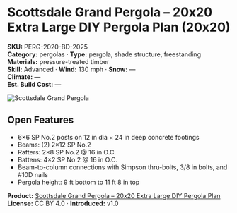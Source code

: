 # Scottsdale Grand Pergola – 20x20 Extra Large DIY Pergola Plan (20x20)
**SKU:** PERG-2020-BD-2025  
**Category:** pergolas · **Type:** pergola, shade structure, freestanding  
**Materials:** pressure-treated timber  
**Skill:** Advanced · **Wind:** 130 mph · **Snow:** —  
**Climate:** —  
**Est. Build Cost:** —

![Scottsdale Grand Pergola](https://i.etsystatic.com/59867749/r/il/419cdd/7059259491/il_fullxfull.7059259491_c1un.jpg)

## Open Features
- 6×6 SP No.2 posts on 12 in dia × 24 in deep concrete footings  
- Beams: (2) 2×12 SP No.2
- Rafters: 2×8 SP No.2 @ 16 in O.C.
- Battens: 4×2 SP No.2 @ 16 in O.C.
- Beam-to-column connections with Simpson thru-bolts, 3/8 in bolts, and #10D nails
- Pergola height: 9 ft bottom to 11 ft 8 in top

**Product:** [Scottsdale Grand Pergola – 20x20 Extra Large DIY Pergola Plan](https://bamboodesigns.com/products/scottsdale-grand-pergola-20x20)  
**License:** CC BY 4.0 · **Introduced:** v1.0
